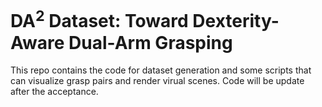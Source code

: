 # DA<sup>2</sup> Dataset: Toward Dexterity-Aware Dual-Arm Grasping

This repo contains the code for dataset generation and some scripts that can visualize grasp pairs and render virual scenes. Code will be update after the acceptance.
